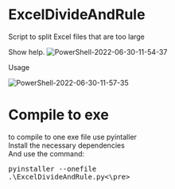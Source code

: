 # ExcelDivideAndRule
Script to split Excel files that are too large


Show help.
![PowerShell-2022-06-30-11-54-37](https://user-images.githubusercontent.com/11654658/176658060-a6da0b9f-1e6c-413f-a429-620be8e31326.gif)

Usage

![PowerShell-2022-06-30-11-57-35](https://user-images.githubusercontent.com/11654658/176658110-e28cd7ef-1f3f-4ece-9c19-785cbab13ff7.gif)

# Compile to exe
to compile to one exe file use pyintaller\
Install the necessary dependencies\
And use the command: <pre>pyinstaller  --onefile .\ExcelDivideAndRule.py<\pre>
